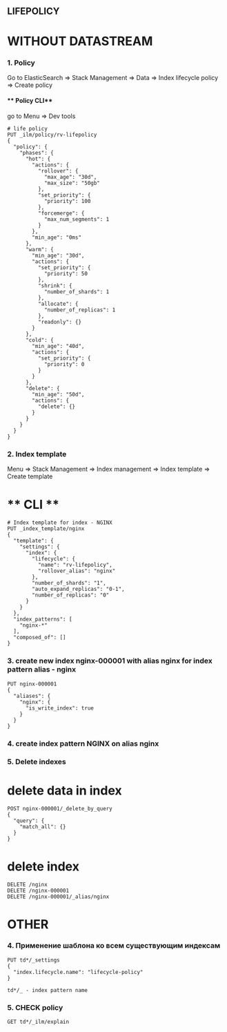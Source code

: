 ## LIFEPOLICY


# WITHOUT DATASTREAM
### 1. Policy
Go to ElasticSearch => Stack Management => Data => Index lifecycle policy => Create policy

#### ** Policy CLI**
go to Menu => Dev tools
```
# life policy
PUT _ilm/policy/rv-lifepolicy
{
  "policy": {
    "phases": {
      "hot": {
        "actions": {
          "rollover": {
            "max_age": "30d",
            "max_size": "50gb"
          },
          "set_priority": {
            "priority": 100
          },
          "forcemerge": {
            "max_num_segments": 1
          }
        },
        "min_age": "0ms"
      },
      "warm": {
        "min_age": "30d",
        "actions": {
          "set_priority": {
            "priority": 50
          },
          "shrink": {
            "number_of_shards": 1
          },
          "allocate": {
            "number_of_replicas": 1
          },
          "readonly": {}
        }
      },
      "cold": {
        "min_age": "40d",
        "actions": {
          "set_priority": {
            "priority": 0
          }
        }
      },
      "delete": {
        "min_age": "50d",
        "actions": {
          "delete": {}
        }
      }
    }
  }
}
```
### 2. Index template
Menu => Stack Management => Index management => Index template => Create template
# ** CLI **
```
# Index template for index - NGINX
PUT _index_template/nginx
{
  "template": {
    "settings": {
      "index": {
        "lifecycle": {
          "name": "rv-lifepolicy",
          "rollover_alias": "nginx"
        },
        "number_of_shards": "1",
        "auto_expand_replicas": "0-1",
        "number_of_replicas": "0"
      }
    }
  },
  "index_patterns": [
    "nginx-*"
  ],
  "composed_of": []
}

```

### 3. create new index nginx-000001 with alias nginx for index pattern alias - nginx
```
PUT nginx-000001
{
  "aliases": {
    "nginx": {
      "is_write_index": true
    }
  }
}
```
### 4. create index pattern NGINX on alias nginx


### 5. Delete indexes
# delete data in index
```
POST nginx-000001/_delete_by_query
{
  "query": {
    "match_all": {}
  }
}
```
# delete index
```
DELETE /nginx
DELETE /nginx-000001
DELETE /nginx-000001/_alias/nginx
```

# OTHER
### 4. Применение шаблона ко всем существующим индексам
```
PUT td*/_settings
{
  "index.lifecycle.name": "lifecycle-policy" 
}

td*/_ - index pattern name
```
### 5. CHECK policy
```
GET td*/_ilm/explain
```
